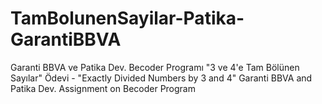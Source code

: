 # TamBolunenSayilar-Patika-GarantiBBVA
Garanti BBVA ve Patika Dev. Becoder Programı "3 ve 4'e Tam Bölünen Sayılar" Ödevi -  "Exactly Divided Numbers by 3 and 4" Garanti BBVA and Patika Dev. Assignment on Becoder Program

